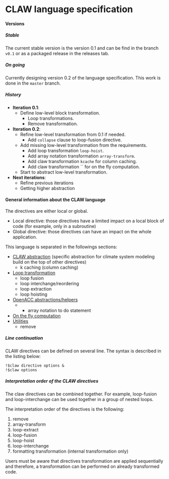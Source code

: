 # CLAW language specification

#### Versions
##### Stable
The current stable version is the version 0.1 and can be find in the branch
`v0.1` or as a packaged release in the releases tab.

##### On going
Currently designing version 0.2 of the language specification. This work is done
in the `master` branch.

##### History
* **Iteration 0.1**:
  * Define low-level block transformation.
    * Loop transformations.
    * Remove transformation.
* **Iteration 0.2**:
  * Refine low-level transformation from 0.1 if needed.
    * Add `collapse` clause to loop-fusion directive.
  * Add missing low-level transformation from the requirements.  
    * Add loop transformation `loop-hoist`.
    * Add array notation transformation `array-transform`.
    * Add claw transformation `kcache` for column caching.
    * Add claw transformation `` for on the fly computation.
  * Start to abstract low-level transformation.
* **Next iterations**:
  * Refine previous iterations
  * Getting higher abstraction

#### General information about the CLAW language
The directives are either local or global.

* Local directive: those directives have a limited impact on a local block of
code (for example, only in a subroutine)
* Global directive: those directives can have an impact on the whole
application.


This language is separated in the followings sections:
* [CLAW abstraction](./definition/claw-abstraction.md)
  (specific abstraction for climate system modeling build on the top of other
  directives)
  * k caching (column caching)
* [Loop transformation](./definition/loop-transform.md)
  * loop fusion
  * loop interchange/reordering
  * loop extraction
  * loop hoisting
* [OpenACC abstractions/helpers](./definition/openacc-abstraction.md)
  * * array notation to do statement  
* [On the fly computation](./definition/on-the-fly.md)
* [Utilities](./definition/utilities.md)
  * remove

##### Line continuation
CLAW directives can be defined on several line. The syntax is described in the
listing below:

```Fortran
!$claw directive options &
!$claw options
```


##### Interpretation order of the CLAW directives
The claw directives can be combined together. For example, loop-fusion and
loop-interchange can be used together in a group of nested loops.

The interpretation order of the directives is the following:

1. remove
2. array-transform
3. loop-extract
4. loop-fusion
5. loop-hoist
6. loop-interchange
7. formatting transformation (internal transformation only)

Users must be aware that directives transformation are applied sequentially and
therefore, a transformation can be performed on already transformed code.
